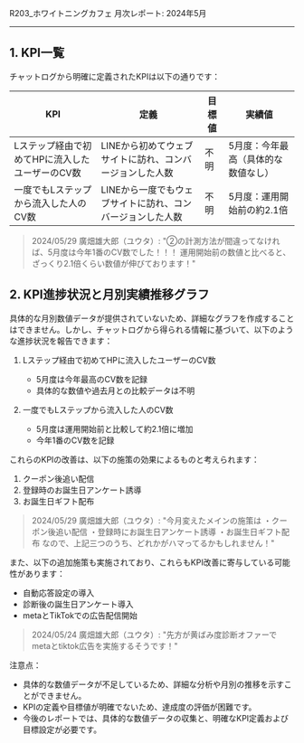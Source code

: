 R203_ホワイトニングカフェ 月次レポート: 2024年5月

---

## 1. KPI一覧

チャットログから明確に定義されたKPIは以下の通りです：

| KPI | 定義 | 目標値 | 実績値 |
|-----|------|--------|--------|
| Lステップ経由で初めてHPに流入したユーザーのCV数 | LINEから初めてウェブサイトに訪れ、コンバージョンした人数 | 不明 | 5月度：今年最高（具体的な数値なし） |
| 一度でもLステップから流入した人のCV数 | LINEから一度でもウェブサイトに訪れ、コンバージョンした人数 | 不明 | 5月度：運用開始前の約2.1倍 |

> 2024/05/29 廣畑雄大郎（ユウタ）: "②の計測方法が間違ってなければ、5月度は今年1番のCV数でした！！！ 運用開始前の数値と比べると、ざっくり2.1倍くらい数値が伸びております！"

## 2. KPI進捗状況と月別実績推移グラフ

具体的な月別数値データが提供されていないため、詳細なグラフを作成することはできません。しかし、チャットログから得られる情報に基づいて、以下のような進捗状況を報告できます：

1. Lステップ経由で初めてHPに流入したユーザーのCV数
   - 5月度は今年最高のCV数を記録
   - 具体的な数値や過去月との比較データは不明

2. 一度でもLステップから流入した人のCV数
   - 5月度は運用開始前と比較して約2.1倍に増加
   - 今年1番のCV数を記録

これらのKPIの改善は、以下の施策の効果によるものと考えられます：

1. クーポン後追い配信
2. 登録時のお誕生日アンケート誘導
3. お誕生日ギフト配布

> 2024/05/29 廣畑雄大郎（ユウタ）: "今月変えたメインの施策は ・クーポン後追い配信 ・登録時にお誕生日アンケート誘導 ・お誕生日ギフト配布 なので、上記三つのうち、どれかがハマってるかもしれません！"

また、以下の追加施策も実施されており、これらもKPI改善に寄与している可能性があります：

- 自動応答設定の導入
- 診断後の誕生日アンケート導入
- metaとTikTokでの広告配信開始

> 2024/05/24 廣畑雄大郎（ユウタ）: "先方が黄ばみ度診断オファーでmetaとtiktok広告を実施するそうです！"

注意点：
- 具体的な数値データが不足しているため、詳細な分析や月別の推移を示すことができません。
- KPIの定義や目標値が明確でないため、達成度の評価が困難です。
- 今後のレポートでは、具体的な数値データの収集と、明確なKPI定義および目標設定が必要です。